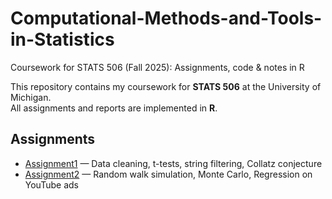 # Computational-Methods-and-Tools-in-Statistics
Coursework for STATS 506 (Fall 2025): Assignments, code &amp; notes in R

This repository contains my coursework for **STATS 506** at the University of Michigan.  
All assignments and reports are implemented in **R**.

## Assignments
- [Assignment1](./Assignment1) — Data cleaning, t-tests, string filtering, Collatz conjecture
- [Assignment2](./Assignment2) — Random walk simulation, Monte Carlo, Regression on YouTube ads
